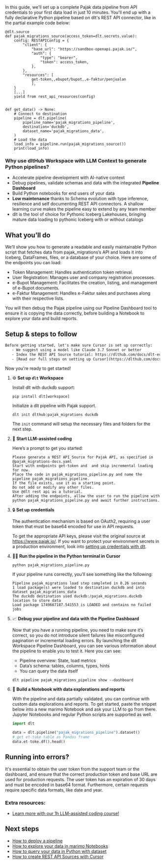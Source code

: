 In this guide, we'll set up a complete Pajak data pipeline from API credentials to your first data load in just 10 minutes. You'll end up with a fully declarative Python pipeline based on dlt's REST API connector, like in the partial example code below:

```python-outcome
@dlt.source
def pajak_migrations_source(access_token=dlt.secrets.value):
    config: RESTAPIConfig = {
        "client": {
            "base_url": "https://sandbox-openapi.pajak.io/",
            "auth": {
                "type": "bearer",
                "token": access_token,
            },
        },
        "resources": [
            get-token,,ebupot/bupot,,e-faktur/penjualan
            ],
    }
    [...]
    yield from rest_api_resources(config)


def get_data() -> None:
    # Connect to destination
    pipeline = dlt.pipeline(
        pipeline_name='pajak_migrations_pipeline',
        destination='duckdb',
        dataset_name='pajak_migrations_data', 
    )
    # Load the data
    load_info = pipeline.run(pajak_migrations_source())
    print(load_info) 
```

### Why use dltHub Workspace with LLM Context to generate Python pipelines?

- Accelerate pipeline development with AI-native context
- Debug pipelines, validate schemas and data with the integrated **Pipeline Dashboard**
- Build Python notebooks for end users of your data
- **Low maintenance** thanks to Schema evolution with type inference, resilience and self documenting REST API connectors. A shallow learning curve makes the pipeline easy to extend by any team member
- dlt is the tool of choice for Pythonic Iceberg Lakehouses, bringing mature data loading to pythonic Iceberg with or without catalogs

## What you’ll do

We’ll show you how to generate a readable and easily maintainable Python script that fetches data from pajak_migrations’s API and loads it into Iceberg, DataFrames, files, or a database of your choice. Here are some of the endpoints you can load:

- Token Management: Handles authentication token retrieval.
- User Registration: Manages user and company registration processes.
- e-Bupot Management: Facilitates the creation, listing, and management of e-Bupot documents.
- e-Faktur Management: Handles e-Faktur sales and purchases along with their respective lists.

You will then debug the Pajak pipeline using our Pipeline Dashboard tool to ensure it is copying the data correctly, before building a Notebook to explore your data and build reports.

## Setup & steps to follow

```default
Before getting started, let's make sure Cursor is set up correctly:
   - We suggest using a model like Claude 3.7 Sonnet or better
   - Index the REST API Source tutorial: https://dlthub.com/docs/dlt-ecosystem/verified-sources/rest_api/ and add it to context as **@dlt rest api**
   - [Read our full steps on setting up Cursor](https://dlthub.com/docs/dlt-ecosystem/llm-tooling/cursor-restapi#23-configuring-cursor-with-documentation)
```

Now you're ready to get started!

1. ⚙️ **Set up `dlt` Workspace**
    
    Install dlt with duckdb support:
    ```shell
    pip install dlt[workspace]
    ```

    Initialize a dlt pipeline with Pajak support.
    ```shell
    dlt init dlthub:pajak_migrations duckdb
    ```

    The `init` command will setup the necessary files and folders for the next step.
    
2. 🤠 **Start LLM-assisted coding**
    
    Here’s a prompt to get you started:
    
    ```prompt
    Please generate a REST API Source for Pajak API, as specified in @pajak_migrations-docs.yaml 
    Start with endpoints get-token and  and skip incremental loading for now. 
    Place the code in pajak_migrations_pipeline.py and name the pipeline pajak_migrations_pipeline. 
    If the file exists, use it as a starting point. 
    Do not add or modify any other files. 
    Use @dlt rest api as a tutorial. 
    After adding the endpoints, allow the user to run the pipeline with python pajak_migrations_pipeline.py and await further instructions.
    ```

    
3. 🔒 **Set up credentials** 
    
    The authentication mechanism is based on OAuth2, requiring a user token that must be base64 encoded for use in API requests.
    
    To get the appropriate API keys, please visit the original source at https://www.pajak.io/.
    If you want to protect your environment secrets in a production environment, look into [setting up credentials with dlt](https://dlthub.com/docs/walkthroughs/add_credentials).
    
4. 🏃‍♀️ **Run the pipeline in the Python terminal in Cursor**
    
    ```shell
    python pajak_migrations_pipeline.py
    ```
    
    If your pipeline runs correctly, you’ll see something like the following:
    
    ```shell
    Pipeline pajak_migrations load step completed in 0.26 seconds
    1 load package(s) were loaded to destination duckdb and into dataset pajak_migrations_data
    The duckdb destination used duckdb:/pajak_migrations.duckdb location to store data
    Load package 1749667187.541553 is LOADED and contains no failed jobs
    ```
    
5. 📈 **Debug your pipeline and data with the Pipeline Dashboard**

    Now that you have a running pipeline, you need to make sure it’s correct, so you do not introduce silent failures like misconfigured pagination or incremental loading errors. By launching the dlt Workspace Pipeline Dashboard, you can see various information about the pipeline to enable you to test it. Here you can see:
    - Pipeline overview: State, load metrics
    - Data’s schema: tables, columns, types, hints
    - You can query the data itself
    
    ```shell
    dlt pipeline pajak_migrations_pipeline show --dashboard
    ```
    
6. 🐍 **Build a Notebook with data explorations and reports**

    With the pipeline and data partially validated, you can continue with custom data explorations and reports. To get started, paste the snippet below into a new marimo Notebook and ask your LLM to go from there. Jupyter Notebooks and regular Python scripts are supported as well.

    
    ```python
    import dlt

   data = dlt.pipeline("pajak_migrations_pipeline").dataset()
   # get et-toke table as Pandas frame
   data.et-toke.df().head()
    ```

## Running into errors?

It's essential to obtain the user token from the support team or the dashboard, and ensure that the correct production token and base URL are used for production requests. The user token has an expiration of 30 days and must be encoded in base64 format. Furthermore, certain requests require specific data formats, like date and year.

### Extra resources:

- [Learn more with our 1h LLM-assisted coding course!](https://www.youtube.com/watch?v=GGid70rnJuM)

## Next steps

- [How to deploy a pipeline](https://dlthub.com/docs/walkthroughs/deploy-a-pipeline)
- [How to explore your data in marimo Notebooks](https://dlthub.com/docs/general-usage/dataset-access/marimo)
- [How to query your data in Python with dataset](https://dlthub.com/docs/general-usage/dataset-access/dataset)
- [How to create REST API Sources with Cursor](https://dlthub.com/docs/dlt-ecosystem/llm-tooling/cursor-restapi)